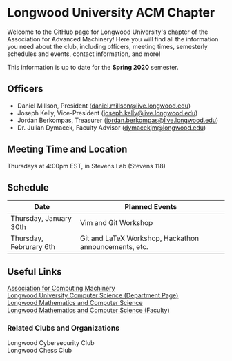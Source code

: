 # Longwood University ACM Chapter
Welcome to the GitHub page for Longwood University's chapter of the Association for Advanced Machinery! Here you will find all the information you need about the club, including officers, meeting times, semesterly schedules and events, contact information, and more!

This information is up to date for the **Spring 2020** semester.

## Officers
- Daniel Millson, President (daniel.millson@live.longwood.edu)
- Joseph Kelly, Vice-President (joseph.kelly@live.longwood.edu)
- Jordan Berkompas, Treasurer (jordan.berkompas@live.longwood.edu)
- Dr. Julian Dymacek, Faculty Advisor (dymacekjm@longwood.edu)

## Meeting Time and Location
Thursdays at 4:00pm EST, in Stevens Lab (Stevens 118)

## Schedule
|          Date          | Planned Events |
| ---------------------- | -------------- |
| Thursday, January 30th  | Vim and Git Workshop |
| Thursday, Februrary 6th | Git and LaTeX Workshop, Hackathon announcements, etc. |

## Useful Links
[Association for Computing Machinery](https://www.acm.org/) \
[Longwood University Computer Science (Department Page)](http://cs.longwood.edu/) \
[Longwood Mathematics and Computer Science](http://www.longwood.edu/mathematics/) \
[Longwood Mathematics and Computer Science (Faculty)](http://www.longwood.edu/mathematics/about/faculty-staff/)

### Related Clubs and Organizations
Longwood Cybersecurity Club \
Longwood Chess Club
